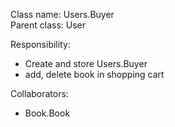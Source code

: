 Class name: Users.Buyer \
Parent class: User

Responsibility:
* Create and store Users.Buyer
* add, delete book in shopping cart

Collaborators:
* Book.Book